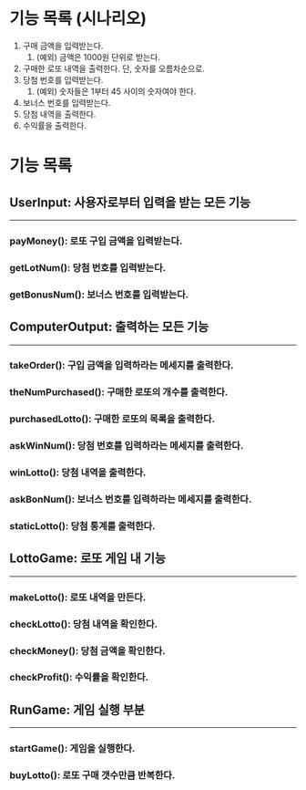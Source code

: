 # 기능 목록 (시나리오)

1. 구매 금액을 입력받는다.
    1. (예외) 금액은 1000원 단위로 받는다.
2. 구매한 로또 내역을 출력한다. 단, 숫자를 오름차순으로.
3. 당첨 번호를 입력받는다.
    1. (예외) 숫자들은 1부터 45 사이의 숫자여야 한다.
4. 보너스 번호를 입력받는다.
5. 당첨 내역을 출력한다.
6. 수익률을 출력한다.

# 기능 목록

## UserInput: 사용자로부터 입력을 받는 모든 기능

___

### payMoney(): 로또 구입 금액을 입력받는다.

### getLotNum(): 당첨 번호를 입력받는다.

### getBonusNum(): 보너스 번호를 입력받는다.

## ComputerOutput: 출력하는 모든 기능

___

### takeOrder(): 구입 금액을 입력하라는 메세지를 출력한다.

### theNumPurchased(): 구매한 로또의 개수를 출력한다.

### purchasedLotto(): 구매한 로또의 목록을 출력한다.

### askWinNum(): 당첨 번호를 입력하라는 메세지를 출력한다.

### winLotto(): 당첨 내역을 출력한다.

### askBonNum(): 보너스 번호를 입력하라는 메세지를 출력한다.

### staticLotto(): 당첨 통계를 출력한다.

## LottoGame: 로또 게임 내 기능

___

### makeLotto(): 로또 내역을 만든다.

### checkLotto(): 당첨 내역을 확인한다.

### checkMoney(): 당첨 금액을 확인한다.

### checkProfit(): 수익률을 확인한다.

## RunGame: 게임 실행 부분

___

### startGame(): 게임을 실행한다.

### buyLotto(): 로또 구매 갯수만큼  반복한다.

